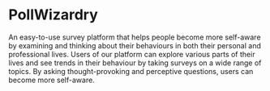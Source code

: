 # PollWizardry
An easy-to-use survey platform that helps people become more self-aware by examining and thinking about their behaviours in both their personal and professional lives. Users of our platform can explore various parts of their lives and see trends in their behaviour by taking surveys on a wide range of topics. By asking thought-provoking and perceptive questions, users can become more self-aware.
